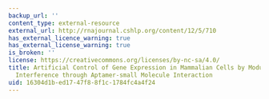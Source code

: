 ```yaml
---
backup_url: ''
content_type: external-resource
external_url: http://rnajournal.cshlp.org/content/12/5/710
has_external_licence_warning: true
has_external_license_warning: true
is_broken: ''
license: https://creativecommons.org/licenses/by-nc-sa/4.0/
title: Artificial Control of Gene Expression in Mammalian Cells by Modulating RNA
  Interference through Aptamer-small Molecule Interaction
uid: 16304d1b-ed17-47f8-8f1c-1784fc4a4f24
---
```

